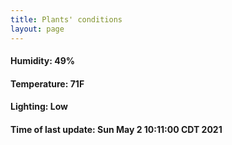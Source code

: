 ```yaml
---
title: Plants' conditions
layout: page
---
```



#### Humidity: 49%
#### Temperature: 71F
#### Lighting: Low
#### Time of last update: Sun May  2 10:11:00 CDT 2021
